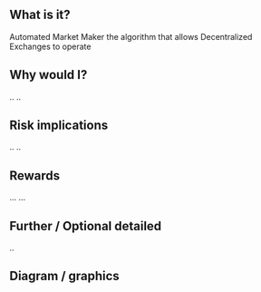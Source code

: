 ## What is it?

Automated Market Maker
the algorithm that allows Decentralized Exchanges to operate


## Why would I?

..
..

## Risk implications

..
..

## Rewards

...
...

## Further / Optional detailed

..


## Diagram / graphics

